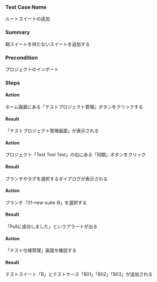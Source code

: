 ### Test Case Name
ルートスイートの追加

### Summary
親スイートを持たないスイートを追加する

### Precondition
プロジェクトのインポート

### Steps

#### Action
ホーム画面にある「テストプロジェクト管理」ボタンをクリックする
#### Result
「テストプロジェクト管理画面」が表示される

#### Action
プロジェクト「Test Tool Test」の右にある「同期」ボタンをクリック
#### Result
ブランチやタグを選択するダイアログが表示される

#### Action
ブランチ「01-new-suite-B」を選択する
#### Result
「Pullに成功しました」というアラートが出る

#### Action
「テスト仕様管理」画面を確認する
#### Result
テストスイート「B」とテストケース「B01」「B02」「B03」が追加される
